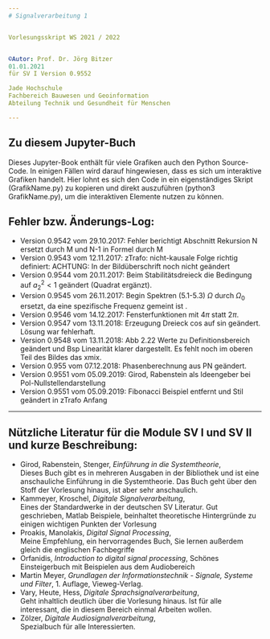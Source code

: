 ```yaml
---
# Signalverarbeitung 1


Vorlesungsskript WS 2021 / 2022


©Autor: Prof. Dr. Jörg Bitzer  
01.01.2021  
für SV I Version 0.9552  

Jade Hochschule  
Fachbereich Bauwesen und Geoinformation  
Abteilung Technik und Gesundheit für Menschen 

---
```


<!-- #region -->
## Zu diesem Jupyter-Buch

Dieses Jupyter-Book enthält für viele Grafiken auch den Python Source-Code. In einigen Fällen wird darauf hingewiesen, dass es sich um interaktive Grafiken handelt. Hier lohnt es sich den Code in ein eigenständiges Skript (GrafikName.py) zu kopieren und direkt auszuführen (python3 GrafikName.py), um die interaktiven Elemente nutzen zu können.


## Fehler bzw. Änderungs-Log:
- Version 0.9542 vom 29.10.2017: Fehler berichtigt Abschnitt Rekursion N ersetzt durch M und N-1 in Formel durch M
- Version 0.9543 vom 12.11.2017: zTrafo: nicht-kausale Folge richtig definiert: ACHTUNG: In der Bildüberschrift noch nicht geändert
- Version 0.9544 vom 20.11.2017: Beim Stabilitätsdreieck die Bedingung auf $a_2^2 <1$ geändert (Quadrat ergänzt).
- Version 0.9545 vom 26.11.2017: Begin Spektren (5.1-5.3) $\Omega$ durch $\Omega_0$ ersetzt, da eine spezifische Frequenz gemeint ist .
- Version 0.9546 vom 14.12.2017: Fensterfunktionen mit $4\pi$ statt $2\pi$.
- Version 0.9547 vom 13.11.2018: Erzeugung Dreieck cos auf sin geändert. Lösung war fehlerhaft.
- Version 0.9548 vom 13.11.2018: Abb 2.22 Werte zu Definitionsbereich geändert und Bsp Linearität klarer dargestellt. Es fehlt noch im oberen Teil des Bildes das xmix.
- Version 0.955 vom 07.12.2018: Phasenberechnung aus PN geändert.
- Version 0.9551 vom 05.09.2019: Girod, Rabenstein als Ideengeber bei Pol-Nullstellendarstellung 
- Version 0.9551 vom 05.09.2019: Fibonacci Beispiel entfernt und Stil geändert in zTrafo Anfang

---

## Nützliche Literatur für die Module SV I und SV II und kurze Beschreibung:
- Girod, Rabenstein, Stenger, *Einführung in die Systemtheorie*,  
  Dieses Buch gibt es in mehreren Ausgaben in der Bibliothek und ist eine anschauliche Einführung in die Systemtheorie. Das Buch geht über den Stoff der Vorlesung hinaus, ist aber sehr anschaulich.
- Kammeyer, Kroschel, *Digitale Signalverarbeitung*,  
  Eines der Standardwerke in der deutschen SV Literatur. Gut geschrieben, Matlab Beispiele, beinhaltet theoretische Hintergründe zu einigen wichtigen Punkten der Vorlesung
- Proakis, Manolakis, *Digital Signal Processing*,  
  Meine Empfehlung, ein hervorragendes Buch, Sie lernen außerdem gleich die englischen Fachbegriffe
- Orfanidis, *Introduction to digital signal processing*, 
  Schönes Einsteigerbuch mit Beispielen aus dem Audiobereich
- Martin Meyer, *Grundlagen der Informationstechnik - Signale, Systeme und Filter*, 1. Auflage, Vieweg-Verlag.
- Vary, Heute, Hess, *Digitale Sprachsignalverarbeitung*,  
  Geht inhaltlich deutlich über die Vorlesung hinaus. Ist für alle interessant, die in diesem Bereich einmal Arbeiten wollen.
- Zölzer, *Digitale Audiosignalverarbeitung*,  
  Spezialbuch für alle Interessierten.
<!-- #endregion -->
